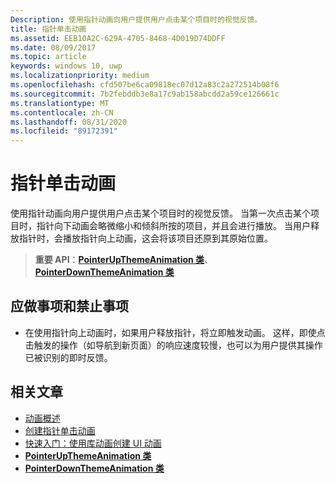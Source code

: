 ```yaml
---
Description: 使用指针动画向用户提供用户点击某个项目时的视觉反馈。
title: 指针单击动画
ms.assetid: EEB10A2C-629A-4705-8468-4D019D74DDFF
ms.date: 08/09/2017
ms.topic: article
keywords: windows 10, uwp
ms.localizationpriority: medium
ms.openlocfilehash: cfd507be6ca09818ec07d12a83c2a272514b08f6
ms.sourcegitcommit: 7b2febddb3e8a17c9ab158abcdd2a59ce126661c
ms.translationtype: MT
ms.contentlocale: zh-CN
ms.lasthandoff: 08/31/2020
ms.locfileid: "89172391"
---
```

# <a name="pointer-click-animations"></a>指针单击动画



使用指针动画向用户提供用户点击某个项目时的视觉反馈。 当第一次点击某个项目时，指针向下动画会略微缩小和倾斜所按的项目，并且会进行播放。 当用户释放指针时，会播放指针向上动画，这会将该项目还原到其原始位置。


> **重要 API**：[**PointerUpThemeAnimation 类**](/uwp/api/Windows.UI.Xaml.Media.Animation.PointerUpThemeAnimation)、[**PointerDownThemeAnimation 类**](/uwp/api/Windows.UI.Xaml.Media.Animation.PointerDownThemeAnimation)


## <a name="dos-and-donts"></a>应做事项和禁止事项

-   在使用指针向上动画时，如果用户释放指针，将立即触发动画。 这样，即使点击触发的操作（如导航到新页面）的响应速度较慢，也可以为用户提供其操作已被识别的即时反馈。

## <a name="related-articles"></a>相关文章

* [动画概述](./xaml-animation.md)
* [创建指针单击动画](/previous-versions/windows/apps/jj649432(v=win.10))
* [快速入门：使用库动画创建 UI 动画](/previous-versions/windows/apps/hh452703(v=win.10))
* [**PointerUpThemeAnimation 类**](/uwp/api/Windows.UI.Xaml.Media.Animation.PointerUpThemeAnimation)
* [**PointerDownThemeAnimation 类**](/uwp/api/Windows.UI.Xaml.Media.Animation.PointerDownThemeAnimation)

 

 